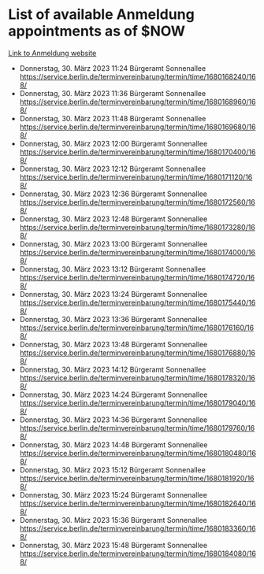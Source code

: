 # List of available Anmeldung appointments as of $NOW
[Link to Anmeldung website](https://service.berlin.de/terminvereinbarung/termin/tag.php?termin=1&anliegen[]=120686&dienstleisterlist=122210,122217,327316,122219,327312,122227,327314,122231,327346,122243,327348,122254,122252,329742,122260,329745,122262,329748,122271,327278,122273,327274,122277,327276,330436,122280,327294,122282,327290,122284,327292,122291,327270,122285,327266,122286,327264,122296,327268,150230,329760,122297,327286,122294,327284,122312,329763,122314,329775,122304,327330,122311,327334,122309,327332,317869,122281,327352,122279,329772,122283,122276,327324,122274,327326,122267,329766,122246,327318,122251,327320,122257,327322,122208,327298,122226,327300&herkunft=http%3A%2F%2Fservice.berlin.de%2Fdienstleistung%2F120686%2F)
- Donnerstag, 30. März 2023 11:24 Bürgeramt Sonnenallee https://service.berlin.de/terminvereinbarung/termin/time/1680168240/168/
- Donnerstag, 30. März 2023 11:36 Bürgeramt Sonnenallee https://service.berlin.de/terminvereinbarung/termin/time/1680168960/168/
- Donnerstag, 30. März 2023 11:48 Bürgeramt Sonnenallee https://service.berlin.de/terminvereinbarung/termin/time/1680169680/168/
- Donnerstag, 30. März 2023 12:00 Bürgeramt Sonnenallee https://service.berlin.de/terminvereinbarung/termin/time/1680170400/168/
- Donnerstag, 30. März 2023 12:12 Bürgeramt Sonnenallee https://service.berlin.de/terminvereinbarung/termin/time/1680171120/168/
- Donnerstag, 30. März 2023 12:36 Bürgeramt Sonnenallee https://service.berlin.de/terminvereinbarung/termin/time/1680172560/168/
- Donnerstag, 30. März 2023 12:48 Bürgeramt Sonnenallee https://service.berlin.de/terminvereinbarung/termin/time/1680173280/168/
- Donnerstag, 30. März 2023 13:00 Bürgeramt Sonnenallee https://service.berlin.de/terminvereinbarung/termin/time/1680174000/168/
- Donnerstag, 30. März 2023 13:12 Bürgeramt Sonnenallee https://service.berlin.de/terminvereinbarung/termin/time/1680174720/168/
- Donnerstag, 30. März 2023 13:24 Bürgeramt Sonnenallee https://service.berlin.de/terminvereinbarung/termin/time/1680175440/168/
- Donnerstag, 30. März 2023 13:36 Bürgeramt Sonnenallee https://service.berlin.de/terminvereinbarung/termin/time/1680176160/168/
- Donnerstag, 30. März 2023 13:48 Bürgeramt Sonnenallee https://service.berlin.de/terminvereinbarung/termin/time/1680176880/168/
- Donnerstag, 30. März 2023 14:12 Bürgeramt Sonnenallee https://service.berlin.de/terminvereinbarung/termin/time/1680178320/168/
- Donnerstag, 30. März 2023 14:24 Bürgeramt Sonnenallee https://service.berlin.de/terminvereinbarung/termin/time/1680179040/168/
- Donnerstag, 30. März 2023 14:36 Bürgeramt Sonnenallee https://service.berlin.de/terminvereinbarung/termin/time/1680179760/168/
- Donnerstag, 30. März 2023 14:48 Bürgeramt Sonnenallee https://service.berlin.de/terminvereinbarung/termin/time/1680180480/168/
- Donnerstag, 30. März 2023 15:12 Bürgeramt Sonnenallee https://service.berlin.de/terminvereinbarung/termin/time/1680181920/168/
- Donnerstag, 30. März 2023 15:24 Bürgeramt Sonnenallee https://service.berlin.de/terminvereinbarung/termin/time/1680182640/168/
- Donnerstag, 30. März 2023 15:36 Bürgeramt Sonnenallee https://service.berlin.de/terminvereinbarung/termin/time/1680183360/168/
- Donnerstag, 30. März 2023 15:48 Bürgeramt Sonnenallee https://service.berlin.de/terminvereinbarung/termin/time/1680184080/168/
